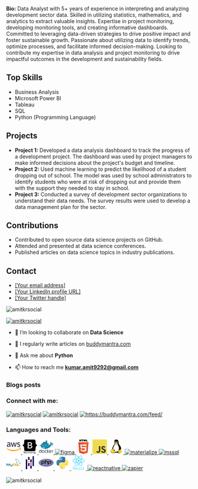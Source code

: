 <p> <strong>Bio:</strong> Data Analyst with 5+ years of experience in interpreting and analyzing development sector data. Skilled in utilizing statistics, mathematics, and analytics to extract valuable insights. Expertise in project monitoring, developing monitoring tools, and creating informative dashboards. Committed to leveraging data-driven strategies to drive positive impact and foster sustainable growth. Passionate about utilizing data to identify trends, optimize processes, and facilitate informed decision-making. Looking to contribute my expertise in data analysis and project monitoring to drive impactful outcomes in the development and sustainability fields.</p>
  </p>
  <h2>Top Skills</h2>
  <ul>
    <li>Business Analysis</li>
    <li>Microsoft Power BI</li>
    <li>Tableau</li>
    <li>SQL</li>
    <li>Python (Programming Language)</li>
  </ul>
  <h2>Projects</h2>
  <ul>
    <li>
      <strong>Project 1:</strong> Developed a data analysis dashboard to track the progress of a development project. The dashboard was used by project managers to make informed decisions about the project's budget and timeline.
    </li>
    <li>
      <strong>Project 2:</strong> Used machine learning to predict the likelihood of a student dropping out of school. The model was used by school administrators to identify students who were at risk of dropping out and provide them with the support they needed to stay in school.
    </li>
    <li>
      <strong>Project 3:</strong> Conducted a survey of development sector organizations to understand their data needs. The survey results were used to develop a data management plan for the sector.
    </li>
  </ul>
  <h2>Contributions</h2>
  <ul>
    <li>
      Contributed to open source data science projects on GitHub.
    </li>
    <li>
      Attended and presented at data science conferences.
    </li>
    <li>
      Published articles on data science topics in industry publications.
    </li>
  </ul>
  <h2>Contact</h2>
  <ul>
    <li>
      <a href="mailto:[Your email address]">[Your email address]</a>
    </li>
    <li>
      <a href="https://www.linkedin.com/in/[Your LinkedIn profile URL]">[Your LinkedIn profile URL]</a>
    </li>
    <li>
      <a href="https://twitter.com/[Your Twitter handle]">[Your Twitter handle]</a>
    </li>
  </ul>

<p align="left"> <img src="https://komarev.com/ghpvc/?username=amitkrsocial&label=Profile%20views&color=0e75b6&style=flat" alt="amitkrsocial" /> </p>

<p align="left"> <a href="https://twitter.com/amitkrsocial" target="blank"><img src="https://img.shields.io/twitter/follow/amitkrsocial?logo=twitter&style=for-the-badge" alt="amitkrsocial" /></a> </p>

- 👯 I’m looking to collaborate on **Data Science**

- 📝 I regularly write articles on [buddymantra.com](buddymantra.com)

- 💬 Ask me about **Python**

- 📫 How to reach me **kumar.amit9292@gmail.com**

### Blogs posts
<!-- BLOG-POST-LIST:START -->
<!-- BLOG-POST-LIST:END -->

<h3 align="left">Connect with me:</h3>
<p align="left">
<a href="https://twitter.com/amitkrsocial" target="blank"><img align="center" src="https://raw.githubusercontent.com/rahuldkjain/github-profile-readme-generator/master/src/images/icons/Social/twitter.svg" alt="amitkrsocial" height="30" width="40" /></a>
<a href="https://kaggle.com/amitkrsocial" target="blank"><img align="center" src="https://raw.githubusercontent.com/rahuldkjain/github-profile-readme-generator/master/src/images/icons/Social/kaggle.svg" alt="amitkrsocial" height="30" width="40" /></a>
<a href="/https://buddymantra.com/feed/" target="blank"><img align="center" src="https://raw.githubusercontent.com/rahuldkjain/github-profile-readme-generator/master/src/images/icons/Social/rss.svg" alt="https://buddymantra.com/feed/" height="30" width="40" /></a>
</p>

<h3 align="left">Languages and Tools:</h3>
<p align="left"> <a href="https://aws.amazon.com" target="_blank" rel="noreferrer"> <img src="https://raw.githubusercontent.com/devicons/devicon/master/icons/amazonwebservices/amazonwebservices-original-wordmark.svg" alt="aws" width="40" height="40"/> </a> <a href="https://getbootstrap.com" target="_blank" rel="noreferrer"> <img src="https://raw.githubusercontent.com/devicons/devicon/master/icons/bootstrap/bootstrap-plain-wordmark.svg" alt="bootstrap" width="40" height="40"/> </a> <a href="https://www.docker.com/" target="_blank" rel="noreferrer"> <img src="https://raw.githubusercontent.com/devicons/devicon/master/icons/docker/docker-original-wordmark.svg" alt="docker" width="40" height="40"/> </a> <a href="https://www.figma.com/" target="_blank" rel="noreferrer"> <img src="https://www.vectorlogo.zone/logos/figma/figma-icon.svg" alt="figma" width="40" height="40"/> </a> <a href="https://www.w3.org/html/" target="_blank" rel="noreferrer"> <img src="https://raw.githubusercontent.com/devicons/devicon/master/icons/html5/html5-original-wordmark.svg" alt="html5" width="40" height="40"/> </a> <a href="https://developer.mozilla.org/en-US/docs/Web/JavaScript" target="_blank" rel="noreferrer"> <img src="https://raw.githubusercontent.com/devicons/devicon/master/icons/javascript/javascript-original.svg" alt="javascript" width="40" height="40"/> </a> <a href="https://www.linux.org/" target="_blank" rel="noreferrer"> <img src="https://raw.githubusercontent.com/devicons/devicon/master/icons/linux/linux-original.svg" alt="linux" width="40" height="40"/> </a> <a href="https://materializecss.com/" target="_blank" rel="noreferrer"> <img src="https://raw.githubusercontent.com/prplx/svg-logos/5585531d45d294869c4eaab4d7cf2e9c167710a9/svg/materialize.svg" alt="materialize" width="40" height="40"/> </a> <a href="https://www.microsoft.com/en-us/sql-server" target="_blank" rel="noreferrer"> <img src="https://www.svgrepo.com/show/303229/microsoft-sql-server-logo.svg" alt="mssql" width="40" height="40"/> </a> <a href="https://www.mysql.com/" target="_blank" rel="noreferrer"> <img src="https://raw.githubusercontent.com/devicons/devicon/master/icons/mysql/mysql-original-wordmark.svg" alt="mysql" width="40" height="40"/> </a> <a href="https://pandas.pydata.org/" target="_blank" rel="noreferrer"> <img src="https://raw.githubusercontent.com/devicons/devicon/2ae2a900d2f041da66e950e4d48052658d850630/icons/pandas/pandas-original.svg" alt="pandas" width="40" height="40"/> </a> <a href="https://www.php.net" target="_blank" rel="noreferrer"> <img src="https://raw.githubusercontent.com/devicons/devicon/master/icons/php/php-original.svg" alt="php" width="40" height="40"/> </a> <a href="https://www.python.org" target="_blank" rel="noreferrer"> <img src="https://raw.githubusercontent.com/devicons/devicon/master/icons/python/python-original.svg" alt="python" width="40" height="40"/> </a> <a href="https://reactjs.org/" target="_blank" rel="noreferrer"> <img src="https://raw.githubusercontent.com/devicons/devicon/master/icons/react/react-original-wordmark.svg" alt="react" width="40" height="40"/> </a> <a href="https://reactnative.dev/" target="_blank" rel="noreferrer"> <img src="https://reactnative.dev/img/header_logo.svg" alt="reactnative" width="40" height="40"/> </a> <a href="https://zapier.com" target="_blank" rel="noreferrer"> <img src="https://www.vectorlogo.zone/logos/zapier/zapier-icon.svg" alt="zapier" width="40" height="40"/> </a> </p>

<p><img align="center" src="https://github-readme-stats.vercel.app/api/top-langs?username=amitkrsocial&show_icons=true&locale=en&layout=compact" alt="amitkrsocial" /></p>

